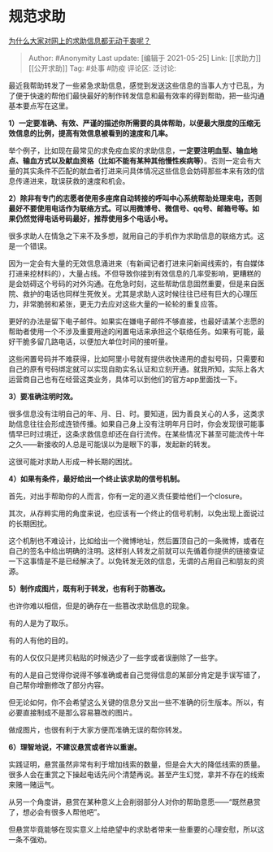 # 规范求助
[为什么大家对网上的求助信息都无动于衷呢？](https://www.zhihu.com/question/20336355/answer/1027292248)

> Author: #Anonymity
> Last update: [编辑于 2021-05-25]
> Link: [[求助力]] [[公开求助]]
> Tag: #处事 #防疫
> 评论区:
> 泛讨论:

最近我帮助转发了一些紧急求助信息，感觉到发送这些信息的当事人方寸已乱，为了便于快速的帮他们最快最好的制作转发信息和最有效率的得到帮助，把一些沟通基本要点写在这里。

**1）一定要准确、有效、严谨的描述你所需要的具体帮助，以便最大限度的压缩无效信息的比例，提高有效信息被看到的速度和几率。**

举个例子，比如现在最常见的求免疫血浆的求助信息，**一定要注明血型、输血地点、输血方式以及献血资格（比如不能有某种其他慢性疾病等）**。否则一定会有大量的其实条件不匹配的献血者打进来问具体情况这些信息会妨碍那些本来有效的信息传递进来，耽误获救的速度和机会。

**2）除非有专门的志愿者使用多座席自动转接的呼叫中心系统帮助处理来电，否则最好不要使用电话作为联络方式。可以用微博号、微信号、qq号、邮箱号等。如果仍然觉得电话号码最好，推荐使用多个电话小号。**

很多求助人在情急之下来不及多想，就用自己的手机作为求助信息的联络方式。这是一个错误。

因为一定会有大量的无效信息涌进来（有新闻记者打进来问新闻线索的，有自媒体打进来挖材料的），大量占线。不但导致你接到有效信息的几率受影响，更糟糕的是会妨碍这个号码的对外沟通。在危急时刻，这些帮助信息固然重要，但是来自医院、救护的电话也同样生死攸关。尤其是求助人这时候往往已经有巨大的心理压力，非常脆弱和紧张，更无力去应对这些大量的一轮轮的重复应答。

更好的办法是留下电子邮件。如果实在嫌电子邮件不够直接，也最好请某个志愿的帮助者使用一个不涉及重要用途的闲置电话来承担这个联络任务。如果有可能，最好干脆多留几路电话，以便加大单位时间的接听量。

这些闲置号码并不难获得，比如阿里小号就有提供收快递用的虚拟号码，只需要和自己的原有号码绑定就可以实现自助实名认证和立刻开通。就我所知，实际上各大运营商自己也有在经营这类业务，具体可以到他们的官方app里面找一下。

**3）要准确注明时效。**

很多信息没有注明自己的年、月、日、时。要知道，因为善良关心的人多，这类求助信息往往会形成连锁传播。如果自己身上没有注明年月日时，你会发现很可能事情早已时过境迁，这条求救信息却还在自行流传。在某些情况下甚至可能流传十年之久——新接收的人总是可能误以为是眼下的事，发起新的转发。

这很可能对求助人形成一种长期的困扰。

**4）如果有条件，最好给出一个终止该求助的信号机制。**

首先，对出手帮助你的人而言，你有一定的道义责任要给他们一个closure。

其次，从存粹实用的角度来说，也应该有一个终止的信号机制，以免出现上面说过的长期困扰。

这个机制也不难设计，比如给出一个微博地址，然后置顶自己的一条微博，或者在自己的签名中给出明确的注明。这样别人转发之前就可以先循着你提供的链接查证一下这事情是不是已经解决了。以免转发无效的信息，无谓的占用自己和朋友的资源。

**5）制作成图片，既有利于转发，也有利于防篡改。**

也许你难以相信，但是的确存在一些篡改求助信息的现象。

有的人是为了取乐。

有的人有他的目的。

有的人仅仅只是拷贝粘贴的时候选少了一些字或者误删除了一些字。

有的人是自己觉得你说得不够准确或者自己觉得信息的某部分肯定是手误写错了，自己帮你增删修改了部分内容。

但无论如何，你不会希望这么关键的信息分叉出一些不准确的衍生版本。所以，有必要直接制成不是那么容易篡改的图片。

做成图片，也很有利于大家方便而准确无误的帮你转发。

**6）理智地说，不建议悬赏或者许以重谢。**

实践证明，悬赏虽然非常有利于增加线索的数量，但是会大大的降低线索的质量。很多人会在重赏之下操起电话先问个清楚再说。甚至产生幻觉，拿并不存在的线索来赌一赌运气。

从另一个角度讲，悬赏在某种意义上会削弱部分人对你的帮助意愿——“既然悬赏了，想必会有很多人帮他吧”。

但悬赏毕竟能够在现实意义上给绝望中的求助者带来一些重要的心理安慰，所以这一条不强劝。
